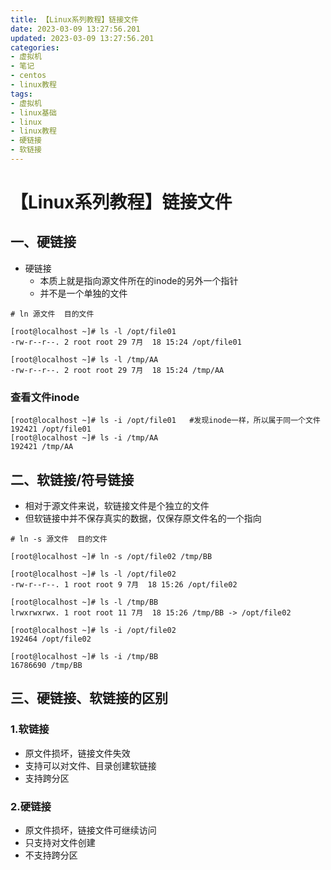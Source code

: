 ```yaml
---
title: 【Linux系列教程】链接文件
date: 2023-03-09 13:27:56.201
updated: 2023-03-09 13:27:56.201
categories: 
- 虚拟机
- 笔记
- centos
- linux教程
tags: 
- 虚拟机
- linux基础
- linux
- linux教程
- 硬链接
- 软链接
---
```


# 【Linux系列教程】链接文件

## 一、硬链接

- 硬链接
	- 本质上就是指向源文件所在的inode的另外一个指针
	- 并不是一个单独的文件

```
# ln 源文件  目的文件 
```

```
[root@localhost ~]# ls -l /opt/file01 
-rw-r--r--. 2 root root 29 7月  18 15:24 /opt/file01

[root@localhost ~]# ls -l /tmp/AA 
-rw-r--r--. 2 root root 29 7月  18 15:24 /tmp/AA
```

### 查看文件inode

```
[root@localhost ~]# ls -i /opt/file01 	#发现inode一样，所以属于同一个文件
192421 /opt/file01
[root@localhost ~]# ls -i /tmp/AA 
192421 /tmp/AA
```

## 二、软链接/符号链接

- 相对于源文件来说，软链接文件是个独立的文件
- 但软链接中并不保存真实的数据，仅保存原文件名的一个指向

```
# ln -s 源文件  目的文件 
```

```
[root@localhost ~]# ln -s /opt/file02 /tmp/BB 

[root@localhost ~]# ls -l /opt/file02 
-rw-r--r--. 1 root root 9 7月  18 15:26 /opt/file02

[root@localhost ~]# ls -l /tmp/BB 
lrwxrwxrwx. 1 root root 11 7月  18 15:26 /tmp/BB -> /opt/file02
```

```
[root@localhost ~]# ls -i /opt/file02 
192464 /opt/file02

[root@localhost ~]# ls -i /tmp/BB 
16786690 /tmp/BB
```

## 三、硬链接、软链接的区别 

### 1.软链接
- 原文件损坏，链接文件失效
- 支持可以对文件、目录创建软链接
- 支持跨分区

### 2.硬链接
- 原文件损坏，链接文件可继续访问 
- 只支持对文件创建
- 不支持跨分区


